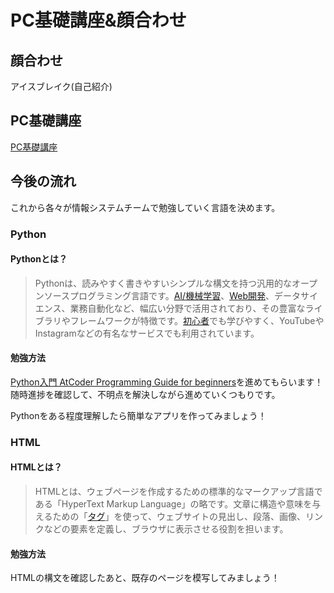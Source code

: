 # PC基礎講座&顔合わせ

## 顔合わせ

アイスブレイク(自己紹介)

## PC基礎講座

[PC基礎講座](PC基礎講座/README.md)

## 今後の流れ

これから各々が情報システムチームで勉強していく言語を決めます。

### Python

#### Pythonとは？

> Pythonは、読みやすく書きやすいシンプルな構文を持つ汎用的なオープンソースプログラミング言語です。[AI/機械学習](https://www.google.com/search?sca_esv=f34846371ddf0b46&sxsrf=AE3TifO8XUmYPXvHoDI1ln0z3tKGMQNtUQ%3A1756727631696&q=AI%2F%E6%A9%9F%E6%A2%B0%E5%AD%A6%E7%BF%92&sa=X&sqi=2&ved=2ahUKEwieidGzwLePAxUsdvUHHXk0F-IQxccNegQIIRAB&mstk=AUtExfD4axOBF2jKy2vPZ0rTQYzNjZpmoeCCnx85cnUYNraHxHvuArm3V1m2Gk3tfknMO5O0Vsyr36aKAyxPsBcTFMpMsaE9rpzJX-3IE10Pl_FVLWQX-Jd9FccUn3hV7f-3yZRa-3gGX2T1P8MjAphfThCG4qK2Bb6X9ZypOxNiLLeInC0&csui=3)、[Web開発](https://www.google.com/search?sca_esv=f34846371ddf0b46&sxsrf=AE3TifO8XUmYPXvHoDI1ln0z3tKGMQNtUQ%3A1756727631696&q=Web%E9%96%8B%E7%99%BA&sa=X&sqi=2&ved=2ahUKEwieidGzwLePAxUsdvUHHXk0F-IQxccNegQIIRAC&mstk=AUtExfD4axOBF2jKy2vPZ0rTQYzNjZpmoeCCnx85cnUYNraHxHvuArm3V1m2Gk3tfknMO5O0Vsyr36aKAyxPsBcTFMpMsaE9rpzJX-3IE10Pl_FVLWQX-Jd9FccUn3hV7f-3yZRa-3gGX2T1P8MjAphfThCG4qK2Bb6X9ZypOxNiLLeInC0&csui=3)、データサイエンス、業務自動化など、幅広い分野で活用されており、その豊富なライブラリやフレームワークが特徴です。[初心者](https://www.google.com/search?sca_esv=f34846371ddf0b46&sxsrf=AE3TifO8XUmYPXvHoDI1ln0z3tKGMQNtUQ%3A1756727631696&q=%E5%88%9D%E5%BF%83%E8%80%85&sa=X&sqi=2&ved=2ahUKEwieidGzwLePAxUsdvUHHXk0F-IQxccNegQIPRAB&mstk=AUtExfD4axOBF2jKy2vPZ0rTQYzNjZpmoeCCnx85cnUYNraHxHvuArm3V1m2Gk3tfknMO5O0Vsyr36aKAyxPsBcTFMpMsaE9rpzJX-3IE10Pl_FVLWQX-Jd9FccUn3hV7f-3yZRa-3gGX2T1P8MjAphfThCG4qK2Bb6X9ZypOxNiLLeInC0&csui=3)でも学びやすく、YouTubeやInstagramなどの有名なサービスでも利用されています。

#### 勉強方法

[Python入門 AtCoder Programming Guide for beginners](https://atcoder.jp/contests/APG4bPython)を進めてもらいます！
随時進捗を確認して、不明点を解決しながら進めていくつもりです。

Pythonをある程度理解したら簡単なアプリを作ってみましょう！
### HTML

#### HTMLとは？

> HTMLとは、ウェブページを作成するための標準的なマークアップ言語である「HyperText Markup Language」の略です。文章に構造や意味を与えるための「[タグ](https://www.google.com/search?sca_esv=f34846371ddf0b46&sxsrf=AE3TifPakqxKkk2MZpC5-vjxqF46GcBJyw%3A1756728033924&q=%E3%82%BF%E3%82%B0&sa=X&ved=2ahUKEwjtjLfzwbePAxUWklYBHdmPDM0QxccNegQIMBAB&mstk=AUtExfAeITt0xhqpvn5xPhH94wWKPmwRPPoUkxnSk-hbrt3zH5q_cxBQrAGOyKJUqhewW5ZPpDfQz9tS_3Ss5BfccScTUdMsiqNkqdlcteayElSTtlkaQPksRmd0ABtgy6t_jrnywy8W1drx8ompBENOU2k_5eKLso0gykGrNe41MaWWqBk8gj1nEZqqoU48_V6FLZF5ioOZBPbFqTkCoaIFE7Crn6wMAyarGav_vbpqqhiQy9_GqUwQaADjrSessyGaLmgABpooHuNPymiHJlH5MtRE&csui=3)」を使って、ウェブサイトの見出し、段落、画像、リンクなどの要素を定義し、ブラウザに表示させる役割を担います。

#### 勉強方法

HTMLの構文を確認したあと、既存のページを模写してみましょう！